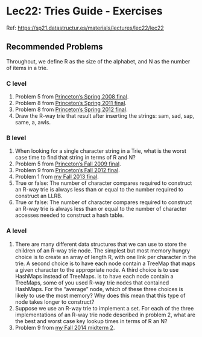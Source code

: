 # Lec22: Tries Guide - Exercises

Ref: https://sp21.datastructur.es/materials/lectures/lec22/lec22

## Recommended Problems

Throughout, we define R as the size of the alphabet, and N as the number of items in a trie.

### C level

1. Problem 5 from [Princeton’s Spring 2008 final](http://www.cs.princeton.edu/courses/archive/spring15/cos226/exams/fin-s08.pdf).
2. Problem 8 from [Princeton’s Spring 2011 final](http://www.cs.princeton.edu/courses/archive/spring15/cos226/exams/fin-f11.pdf).
3. Problem 8 from [Princeton’s Spring 2012 final](http://www.cs.princeton.edu/courses/archive/spring15/cos226/exams/fin-f12.pdf).
4. Draw the R-way trie that result after inserting the strings: sam, sad, sap, same, a, awls.

### B level

1. When looking for a single character string in a Trie, what is the worst case time to find that string in terms of R and N?
2. Problem 5 from [Princeton’s Fall 2009 final](http://www.cs.princeton.edu/courses/archive/spring15/cos226/exams/fin-f09.pdf).
3. Problem 9 from [Princeton’s Fall 2012 final](http://www.cs.princeton.edu/courses/archive/spring15/cos226/exams/fin-s12.pdf).
4. Problem 1 from [my Fall 2013 final](http://www.cs.princeton.edu/courses/archive/fall13/cos226/exams/fin-f13.pdf).
5. True or false: The number of character compares required to construct an R-way trie is always less than or equal to the number required to construct an LLRB.
6. True or false: The number of character compares required to construct an R-way trie is always less than or equal to the number of character accesses needed to construct a hash table.

### A level

1. There are many different data structures that we can use to store the children of an R-way trie node. The simplest but most memory hungry choice is to create an array of length R, with one link per character in the trie. A second choice is to have each node contain a TreeMap that maps a given character to the appropriate node. A third choice is to use HashMaps instead of TreeMaps. is to have each node contain a TreeMaps, some of you used R-way trie nodes that contained HashMaps. For the “average” node, which of these three choices is likely to use the most memory? Why does this mean that this type of node takes longer to construct?
2. Suppose we use an R-way trie to implement a set. For each of the three implementations of an R-way trie node described in problem 2, what are the best and worst case key lookup times in terms of R an N?
3. Problem 9 from [my Fall 2014 midterm 2](http://datastructur.es/sp16/materials/exam/CS61B_Fall2014_MT2.pdf).